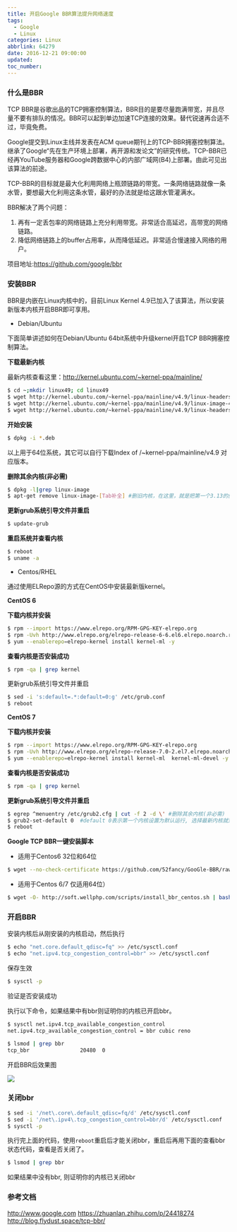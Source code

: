 ```yaml
---
title: 开启Google BBR算法提升网络速度
tags:
  - Google
  - Linux
categories: Linux
abbrlink: 64279
date: 2016-12-21 09:00:00
updated:
toc_number:
---
```


### 什么是BBR

TCP BBR是谷歌出品的TCP拥塞控制算法，BBR目的是要尽量跑满带宽，并且尽量不要有排队的情况。BBR可以起到单边加速TCP连接的效果。替代锐速再合适不过，毕竟免费。

Google提交到Linux主线并发表在ACM queue期刊上的TCP-BBR拥塞控制算法。继承了Google“先在生产环境上部署，再开源和发论文”的研究传统。TCP-BBR已经再YouTube服务器和Google跨数据中心的内部广域网(B4)上部署。由此可见出该算法的前途。

TCP-BBR的目标就是最大化利用网络上瓶颈链路的带宽。一条网络链路就像一条水管，要想最大化利用这条水管，最好的办法就是给这跟水管灌满水。

BBR解决了两个问题：

1. 再有一定丢包率的网络链路上充分利用带宽。非常适合高延迟，高带宽的网络链路。
1. 降低网络链路上的buffer占用率，从而降低延迟。非常适合慢速接入网络的用户。

项目地址:https://github.com/google/bbr

<!-- more -->

### 安装BBR

BBR是内嵌在Linux内核中的，目前Linux Kernel 4.9已加入了该算法，所以安装新版本内核开启BBR即可享用。

* Debian/Ubuntu

下面简单讲述如何在Debian/Ubuntu 64bit系统中升级kernel开启TCP BBR拥塞控制算法。

**下载最新内核**

最新内核查看这里：http://kernel.ubuntu.com/~kernel-ppa/mainline/

```bash
$ cd ~;mkdir linux49; cd linux49
$ wget http://kernel.ubuntu.com/~kernel-ppa/mainline/v4.9/linux-headers-4.9.0-040900-generic_4.9.0-040900.201612111631_amd64.deb
$ wget http://kernel.ubuntu.com/~kernel-ppa/mainline/v4.9/linux-image-4.9.0-040900-generic_4.9.0-040900.201612111631_amd64.deb
$ wget http://kernel.ubuntu.com/~kernel-ppa/mainline/v4.9/linux-headers-4.9.0-040900_4.9.0-040900.201612111631_all.deb
```

**开始安装**

```bash
$ dpkg -i *.deb
```

以上用于64位系统，其它可以自行下载Index of /~kernel-ppa/mainline/v4.9 对应版本。

**删除其余内核(非必需)**

```bash
$ dpkg -l|grep linux-image
$ apt-get remove linux-image-[Tab补全] #删旧内核，在这里，就是把第一个3.13的删掉
```

**更新grub系统引导文件并重启**

```bash
$ update-grub
```

**重启系统并查看内核**

```bash
$ reboot
$ uname -a
```


* Centos/RHEL


通过使用ELRepo源的方式在CentOS中安装最新版kernel。

**CentOS 6**

**下载内核并安装**

```bash
$ rpm --import https://www.elrepo.org/RPM-GPG-KEY-elrepo.org
$ rpm -Uvh http://www.elrepo.org/elrepo-release-6-6.el6.elrepo.noarch.rpm
$ yum --enablerepo=elrepo-kernel install kernel-ml -y
```

**查看内核是否安装成功**

```bash
$ rpm -qa | grep kernel
```

更新grub系统引导文件并重启

```bash
$ sed -i 's:default=.*:default=0:g' /etc/grub.conf
$ reboot
```

**CentOS 7**

**下载内核并安装**

```bash
$ rpm --import https://www.elrepo.org/RPM-GPG-KEY-elrepo.org
$ rpm -Uvh http://www.elrepo.org/elrepo-release-7.0-2.el7.elrepo.noarch.rpm
$ yum --enablerepo=elrepo-kernel install kernel-ml  kernel-ml-devel -y
```

**查看内核是否安装成功**

```bash
$ rpm -qa | grep kernel
```

**更新grub系统引导文件并重启**

```bash
$ egrep ^menuentry /etc/grub2.cfg | cut -f 2 -d \' #删除其余内核(非必需)
$ grub2-set-default 0  #default 0表示第一个内核设置为默认运行, 选择最新内核就对了
$ reboot
```

**Google TCP BBR一键安装脚本**

* 适用于Centos6 32位和64位

```bash
$ wget --no-check-certificate https://github.com/52fancy/GooGle-BBR/raw/master/BBR.sh && sh BBR.sh
```

* 适用于Centos 6/7  仅适用64位）

```bash
$ wget -O- http://soft.wellphp.com/scripts/install_bbr_centos.sh | bash
```

### 开启BBR

安装内核后从刚安装的内核启动，然后执行

```bash
$ echo "net.core.default_qdisc=fq" >> /etc/sysctl.conf
$ echo "net.ipv4.tcp_congestion_control=bbr" >> /etc/sysctl.conf
```

保存生效

```bash
$ sysctl -p
```

验证是否安装成功

执行以下命令，如果结果中有bbr则证明你的内核已开启bbr。

```bash
$ sysctl net.ipv4.tcp_available_congestion_control
net.ipv4.tcp_available_congestion_control = bbr cubic reno

$ lsmod | grep bbr
tcp_bbr                20480  0
```

开启BBR后效果图

![](http://o75o1rrhq.bkt.clouddn.com/wp-content/uploads/2016/12/reno_cubic_bbr-1024x520.png)


### 关闭bbr

```bash
$ sed -i '/net\.core\.default_qdisc=fq/d' /etc/sysctl.conf
$ sed -i '/net\.ipv4\.tcp_congestion_control=bbr/d' /etc/sysctl.conf
$ sysctl -p
```

执行完上面的代码，使用`reboot`重启后才能关闭bbr，重启后再用下面的查看bbr状态代码，查看是否关闭了。

```bash
$ lsmod | grep bbr
```

如果结果中没有bbr, 则证明你的内核已关闭bbr

### 参考文档

http://www.google.com
https://zhuanlan.zhihu.com/p/24418274
http://blog.flydust.space/tcp-bbr/
